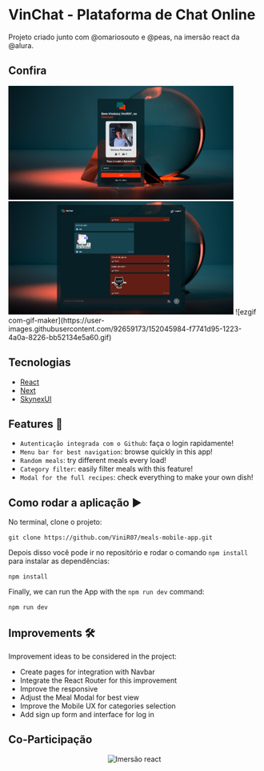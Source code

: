 # VinChat - Plataforma de Chat Online

Projeto criado junto com @omariosouto e @peas, na imersão react da @alura.

## Confira
<img src="https://github.com/ViniR07/VinChat/blob/main/Screenshots/scree_vinChat.png" width="450"/>
<img src="https://github.com/ViniR07/VinChat/blob/main/Screenshots/screen_vinchat2.png" width="450"/>
![ezgif com-gif-maker](https://user-images.githubusercontent.com/92659173/152045984-f7741d95-1223-4a0a-8226-bb52134e5a60.gif)

## Tecnologias

- [React](https://pt-br.reactjs.org)
- [Next](https://nextjs.org)
- [SkynexUI](https://skynexui.dev)

## Features :hammer:

- `Autenticação integrada com o Github`: faça o login rapidamente!
- `Menu bar for best navigation`: browse quickly in this app!
- `Random meals`: try different meals every load!
- `Category filter`: easily filter meals with this feature!
- `Modal for the full recipes`: check everything to make your own dish!

## Como rodar a aplicação :arrow_forward:

No terminal, clone o projeto:

```
git clone https://github.com/ViniR07/meals-mobile-app.git
```

Depois disso você pode ir no repositório e rodar o comando `npm install` para instalar as dependências:

```
npm install
```
Finally, we can run the App with the `npm run dev` command:

```
npm run dev
```

## Improvements 🛠

Improvement ideas to be considered in the project:

- Create pages for integration with Navbar
- Integrate the React Router for this improvement
- Improve the responsive
- Adjust the Meal Modal for best view
- Improve the Mobile UX for categories selection
- Add sign up form and interface for log in

## Co-Participação
<p align="center">
   <img src="https://user-images.githubusercontent.com/60992933/151864472-ebe431a4-4412-45eb-9d12-d3c45574c1b9.svg" alt="Imersão react" width="280"/>
</p>
